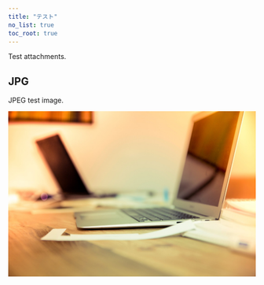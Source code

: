 ```yaml
---
title: "テスト"
no_list: true
toc_root: true
---
```


Test attachments.


## JPG

JPEG test image.

![](file_example_JPG_100kB.jpg)
